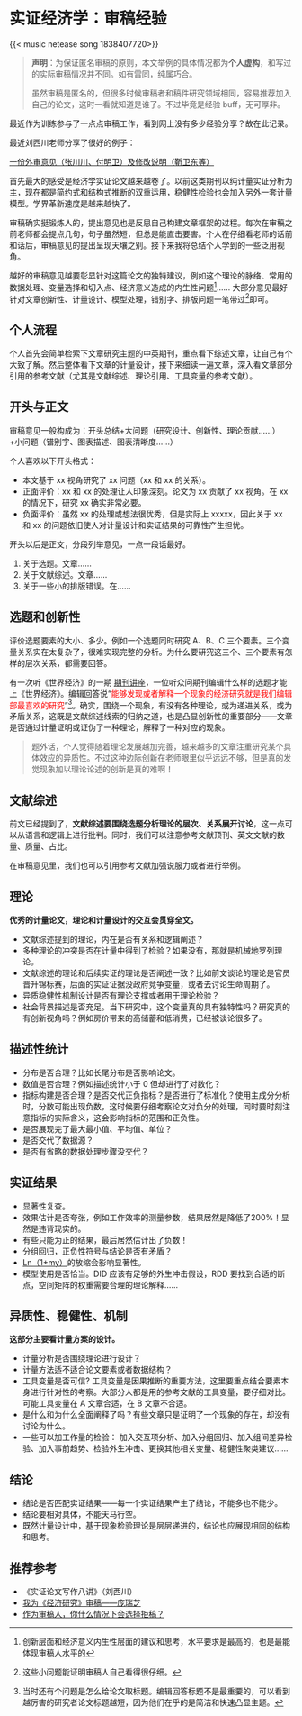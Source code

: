 # 实证经济学：审稿经验

{{< music netease song 1838407720>}}



>**声明**：为保证匿名审稿的原则，本文举例的具体情况都为**个人虚构**，和写过的实际审稿情况并不同。如有雷同，纯属巧合。
>
>虽然审稿是匿名的，但很多时候审稿者和稿件研究领域相同，容易推荐加入自己的论文，这时一看就知道是谁了。不过毕竟是经验 buff，无可厚非。

最近作为训练参与了一点点审稿工作，看到网上没有多少经验分享？故在此记录。

最近刘西川老师分享了很好的例子：

[一份外审意见（张川川、付明卫）及修改说明（靳卫东等）](https://mp.weixin.qq.com/s/RtYRxD6gALFNBX-kYvl9eQ)


首先最大的感受是经济学实证论文越来越卷了。以前这类期刊以纯计量实证分析为主，现在都是简约式和结构式推断的双重运用，稳健性检验也会加入另外一套计量模型。学界革新速度是越来越快了。

审稿确实挺锻炼人的，提出意见也是反思自己构建文章框架的过程。每次在审稿之前老师都会提点几句，句子虽然短，但总是能直击要害。个人在仔细看老师的话前和话后，审稿意见的提出呈现天壤之别。接下来我将总结个人学到的一些泛用视角。

越好的审稿意见越要彰显针对这篇论文的独特建议，例如这个理论的脉络、常用的数据处理、变量选择和切入点、经济意义造成的内生性问题[^2]...... 大部分意见最好针对文章创新性、计量设计、模型处理，错别字、排版问题一笔带过[^3]即可。

## 个人流程

个人首先会简单检索下文章研究主题的中英期刊，重点看下综述文章，让自己有个大致了解。然后整体看下文章的计量设计，接下来细读一遍文章，深入看文章部分引用的参考文献（尤其是文献综述、理论引用、工具变量的参考文献）。
## 开头与正文

审稿意见一般构成为：开头总结+大问题（研究设计、创新性、理论贡献......）+小问题（错别字、图表描述、图表清晰度......）

个人喜欢以下开头格式：

- 本文基于 xx 视角研究了 xx 问题（xx 和 xx 的关系）。
- 正面评价：xx 和 xx 的处理让人印象深刻。论文为 xx 贡献了 xx 视角。在 xx 的情况下，研究 xx 确实非常必要。
- 负面评价：虽然 xx 的处理或想法很优秀，但是实际上 xxxxx，因此关于 xx 和 xx 的问题依旧使人对计量设计和实证结果的可靠性产生担忧。

开头以后是正文，分段列举意见，一点一段话最好。

1. 关于选题。文章......
2. 关于文献综述。文章......
3. 关于一些小的排版错误。在......
## 选题和创新性

评价选题要素的大小、多少。例如一个选题同时研究 A、B、C 三个要素。三个变量关系实在太复杂了，很难实现完整的分析。为什么要研究这三个、三个要素有怎样的层次关系，都需要回答。

有一次听《世界经济》的一期 [期刊讲座](https://blog.huaxiangshan.com/zh-cn/posts/effect/)，一位听众问期刊编辑什么样的选题才能上《世界经济》。编辑回答说“<font color="#ff0000">能够发现或者解释一个现象的经济研究就是我们编辑部最喜欢的研究</font>”[^1]。确实，围绕一个现象，有没有各种理论，或为递进关系，或为矛盾关系，这既是文献综述线索的归纳之道，也是凸显创新性的重要部分——文章是否通过计量证明或证伪了一种理论，解释了一种对应的现象。

>题外话，个人觉得随着理论发展越加完善，越来越多的文章注重研究某个具体效应的异质性。不过这种边际创新在老师眼里似乎远远不够，但是真的发觉现象加以理论论述的创新是真的难啊！

## 文献综述

前文已经提到了，**文献综述要围绕选题分析理论的层次、关系展开讨论**，这一点可以从语言和逻辑上进行批判。同时，我们可以注意参考文献顶刊、英文文献的数量、质量、占比。

在审稿意见里，我们也可以引用参考文献加强说服力或者进行举例。

## 理论

**优秀的计量论文，理论和计量设计的交互会贯穿全文。**

- 文献综述提到的理论，内在是否有关系和逻辑阐述？
- 多种理论的冲突是否在计量中得到了检验？如果没有，那就是机械地罗列理论。
- 文献综述的理论和后续实证的理论是否阐述一致？比如前文谈论的理论是官员晋升锦标赛，后面的实证证据没政府竞争变量，或者去讨论生命周期了。
- 异质稳健性机制设计是否有理论支撑或者用于理论检验？
- 社会背景描述是否充足。当下研究中，这个变量真的具有独特性吗？研究真的有创新视角吗？例如房价带来的高储蓄和低消费，已经被谈论很多了。

## 描述性统计

- 分布是否合理？比如长尾分布是否影响论文。
- 数值是否合理？例如描述统计小于 0 但却进行了对数化？
- 指标构建是否合理？是否交代正负指标？是否进行了标准化？使用主成分分析时，分数可能出现负数，这时候要仔细考察论文对负分的处理，同时要时刻注意指标的实际含义，这会影响指标的范围和正负性。
- 是否展现完了最大最小值、平均值、单位？
- 是否交代了数据源？
- 是否有省略的数据处理步骤没交代？

## 实证结果

- 显著性复查。
- 效果估计是否夸张，例如工作效率的测量参数，结果居然是降低了200%！显然是违背现实的。
- 有些只能为正的结果，最后居然估计出了负数！
- 分组回归，正负性符号与结论是否有矛盾？
- [Ln（1+my）](https://blog.huaxiangshan.com/zh-cn/posts/log0/)的放缩会影响显著性。
- 模型使用是否恰当。DID 应该有足够的外生冲击假设，RDD 要找到合适的断点，空间矩阵的权重需要合理的理论解释......

## 异质性、稳健性、机制

**这部分主要看计量方案的设计。** 

- 计量分析是否围绕理论进行设计？
- 计量方法适不适合论文要素或者数据结构？
- 工具变量是否可信? 工具变量是因果推断的重要方法，这里要重点结合要素本身进行针对性的考察。大部分人都是用的参考文献的工具变量，要仔细对比。可能工具变量在 A 文章合适，在 B 文章不合适。
- 是什么和为什么全面阐释了吗？有些文章只是证明了一个现象的存在，却没有讨论为什么。
- 一些可以加工作量的检验：
加入交互项分析、加入分组回归、加入组间差异检验、加入事前趋势、检验外生冲击、更换其他相关变量、稳健性聚类建议......

## 结论

- 结论是否匹配实证结果——每一个实证结果产生了结论，不能多也不能少。
- 结论要相对具体，不能天马行空。
- 既然计量设计中，基于现象检验理论是层层递进的，结论也应展现相同的结构和思考。

## 推荐参考

- 《实证论文写作八讲》（刘西川）
- [我为《经济研究》审稿——庞瑞芝](http://www.cesgw.cn/cn/NewsInfo.aspx?m=20100914093455340657&n=20130121161532390266)
- [作为审稿人，你什么情况下会选择拒稿？](https://www.zhihu.com/question/529489400/answer/2458876355)


[^1]: 当时还有个问题是怎么给论文取标题。编辑回答标题不是最重要的，可以看到越厉害的研究者论文标题越短，因为他们在乎的是简洁和快速凸显主题。
[^2]: 创新层面和经济意义内生性层面的建议和思考，水平要求是最高的，也是最能体现审稿人水平的
[^3]: 这些小问题能证明审稿人自己看得很仔细。
